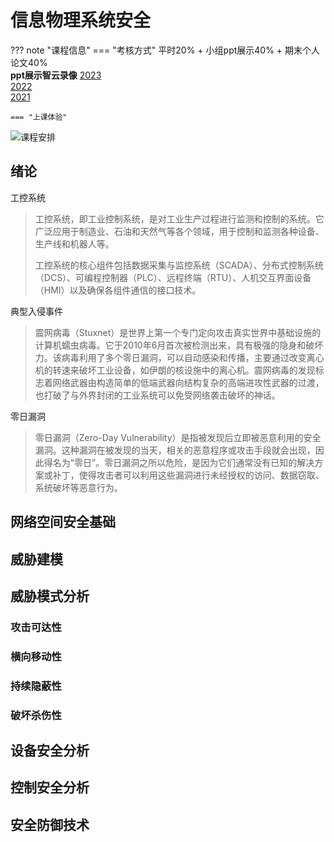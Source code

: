 # 信息物理系统安全

??? note "课程信息"
	=== "考核方式"
		平时20% + 小组ppt展示40% + 期末个人论文40%<br>
		**ppt展示智云录像**
		[2023](https://classroom.zju.edu.cn/livingroom?course_id=51532&sub_id=883382&tenant_code=112)<br>
		[2022](https://classroom.zju.edu.cn/livingroom?course_id=39400&sub_id=601927&tenant_code=112)<br>
		[2021](https://classroom.zju.edu.cn/livingroom?course_id=21309&sub_id=201082&tenant_code=112)<br>
	
	=== "上课体验"

![课程安排](https://philfan-pic.oss-cn-beijing.aliyuncs.com/img/image-20240422090745001.png)

## 绪论

工控系统

> 工控系统，即工业控制系统，是对工业生产过程进行监测和控制的系统。它广泛应用于制造业、石油和天然气等各个领域，用于控制和监测各种设备、生产线和机器人等。
>
> 工控系统的核心组件包括数据采集与监控系统（SCADA）、分布式控制系统（DCS）、可编程控制器（PLC）、远程终端（RTU）、人机交互界面设备（HMI）以及确保各组件通信的接口技术。

典型入侵事件

> 震网病毒（Stuxnet）是世界上第一个专门定向攻击真实世界中基础设施的计算机蠕虫病毒。它于2010年6月首次被检测出来，具有极强的隐身和破坏力。该病毒利用了多个零日漏洞，可以自动感染和传播，主要通过改变离心机的转速来破坏工业设备，如伊朗的核设施中的离心机。震网病毒的发现标志着网络武器由构造简单的低端武器向结构复杂的高端进攻性武器的过渡，也打破了与外界封闭的工业系统可以免受网络袭击破坏的神话。

零日漏洞

> 零日漏洞（Zero-Day Vulnerability）是指被发现后立即被恶意利用的安全漏洞。这种漏洞在被发现的当天，相关的恶意程序或攻击手段就会出现，因此得名为“零日”。零日漏洞之所以危险，是因为它们通常没有已知的解决方案或补丁，使得攻击者可以利用这些漏洞进行未经授权的访问、数据窃取、系统破坏等恶意行为。

## 网络空间安全基础



## 威胁建模



## 威胁模式分析

### 攻击可达性

### 横向移动性

### 持续隐蔽性

### 破坏杀伤性



## 设备安全分析

## 控制安全分析

## 安全防御技术

